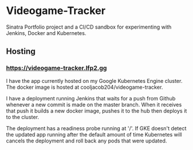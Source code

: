 # Videogame-Tracker
Sinatra Portfolio project and a CI/CD sandbox for experimenting with Jenkins, Docker and Kubernetes.

## Hosting
### https://videogame-tracker.lfp2.gg
I have the app currently hosted on my Google Kubernetes Engine cluster. The docker image is hosted at cooljacob204/videogame-tracker.

I have a deployment running Jenkins that waits for a push from Github whenever a new commit is made on the master branch. When it receives that push it builds a new docker image, pushes it to the hub then deploys it to the cluster.

The deployment has a readiness probe running at '/'. If GKE doesn't detect the updated app running after the default amount of time Kubernetes will cancels the deployment and roll back any pods that were updated.
